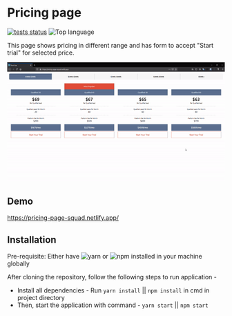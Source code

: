 # Pricing page

[![tests status](https://img.shields.io/github/workflow/status/varora1406/pricing-page/Test?label=test)](https://github.com/varora1406/pricing-page/actions?query=workflow%3ATest)
![Top language](https://img.shields.io/github/languages/top/varora1406/pricing-page)

This page shows pricing in different range and has form to accept "Start trial" for selected price.

<img src="./demo.gif">

## Demo

https://pricing-page-squad.netlify.app/

## Installation

Pre-requisite: Either have ![`yarn`](https://classic.yarnpkg.com/en/docs/install/#windows-stable) or ![`npm`](https://docs.npmjs.com/cli/install) installed in your machine globally

After cloning the repository, follow the following steps to run application -

- Install all dependencies - Run `yarn install` || `npm install` in cmd in project directory
- Then, start the application with command - `yarn start` || `npm start`
